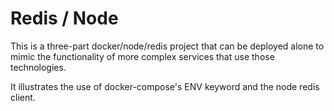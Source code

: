 # Redis / Node

This is a three-part docker/node/redis project that can be deployed alone to
mimic the functionality of more complex services that use those technologies.

It illustrates the use of docker-compose's ENV keyword and the node redis client.
